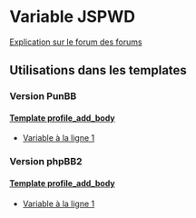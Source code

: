 # Variable JSPWD
[Explication sur le forum des forums](http://forum.forumactif.com/t294113-listing-des-variables#JSPWD)
## Utilisations dans les templates
### Version PunBB
#### [Template profile_add_body](punbb/profile_add_body.md)
* [Variable à la ligne 1](../punbb/profile_add_body.tpl#L1)
### Version phpBB2
#### [Template profile_add_body](subsilver/profile_add_body.md)
* [Variable à la ligne 1](../subsilver/profile_add_body.tpl#L1)